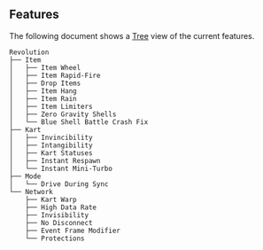 ## Features
The following document shows a [Tree](https://tree.nathanfriend.io/?s=(%27opt7s!(%27fancy!true~fullPath4~trailingSlash4~rootDot4)~9(%279%27Revolut7.80Wheel0Rapid-FirXop%208s0Hang0Rain0LimiOrs*Zero%20GravityUhells*Blu5Shell%20Battl5Crash%20Fix.KartJvinc2Intang2VStatuses6Respawn6Mini-Turbo.ModXiv5DuringUync.Network*VWarp*HighQata%20RaOJvis2NoQisconnect*Even3Fram5Modifier*ProOct7s%27)~vers7!%271%27)*.A.%5CnA0*8%202ibility*3t%204!false5e%206Jstan37ion8IOm9source!A%20%20J*InOteQ%20DU%20SVKar3Xe*Dr%01XVUQOJA987654320.*) view of the current features.
```
Revolution
├── Item
│   ├── Item Wheel
│   ├── Item Rapid-Fire
│   ├── Drop Items
│   ├── Item Hang
│   ├── Item Rain
│   ├── Item Limiters
│   ├── Zero Gravity Shells
│   └── Blue Shell Battle Crash Fix
├── Kart
│   ├── Invincibility
│   ├── Intangibility
│   ├── Kart Statuses
│   ├── Instant Respawn
│   └── Instant Mini-Turbo
├── Mode
│   └── Drive During Sync
└── Network
    ├── Kart Warp
    ├── High Data Rate
    ├── Invisibility
    ├── No Disconnect
    ├── Event Frame Modifier
    └── Protections
```